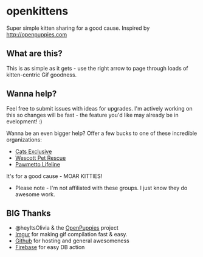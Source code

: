 # openkittens
Super simple kitten sharing for a good cause. Inspired by http://openpuppies.com

## What are this?
This is as simple as it gets - use the right arrow to page through loads of kitten-centric Gif goodness. 

## Wanna help?
Feel free to submit issues with ideas for upgrades. I'm actively working on this so changes will be fast - the feature you'd like may already be in evelopment! :)

Wanna be an even bigger help? Offer a few bucks to one of these incredible organizations:
- [Cats Exclusive](http://www.catsexclusive.org/)
- [Wescott Pet Rescue](http://www.wescottacres.com/rescue.htm)
- [Pawmetto Lifeline](http://pawmettolifeline.org/)

It's for a good cause - MOAR KITTIES!

* Please note - I'm not affiliated with these groups. I just know they do awesome work. 

## BIG Thanks
- @heyItsOlivia & the [OpenPuppies](https://github.com/heyitsolivia/secretpuppies) project
- [Imgur](http://www.imgur.com) for making gif compilation fast & easy.
- [Github](http://github.com) for hosting and general awesomeness
- [Firebase](http://firebase.com) for easy DB action
